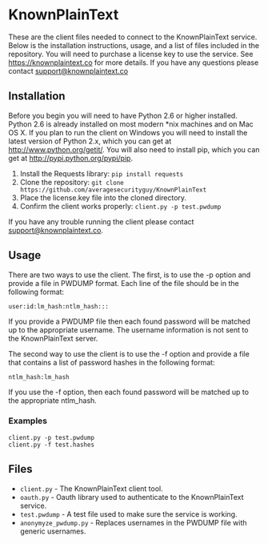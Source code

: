KnownPlainText
==============

These are the client files needed to connect to the KnownPlainText
service. Below is the installation instructions, usage, and a list 
of files included in the repository. You will need to purchase a 
license key to use the service. See https://knownplaintext.co for 
more details. If you have any questions please contact support@knownplaintext.co

Installation
------------

Before you begin you will need to have Python 2.6 or higher installed. 
Python 2.6 is already installed on most modern *nix machines and on 
Mac OS X. If you plan to run the client on Windows you will need to 
install the latest version of Python 2.x, which you can get at 
http://www.python.org/getit/. You will also need to install pip, which 
you can get at http://pypi.python.org/pypi/pip.

1. Install the Requests library: `pip install requests`
2. Clone the repository: `git clone https://github.com/averagesecurityguy/KnownPlainText`
3. Place the license.key file into the cloned directory.
4. Confirm the client works properly: `client.py -p test.pwdump`

If you have any trouble running the client please contact support@knownplaintext.co.

Usage
-----
There are two ways to use the client. The first, is to use the -p option and 
provide a file in PWDUMP format. Each line of the file should be in the following 
format:

    user:id:lm_hash:ntlm_hash:::

If you provide a PWDUMP file then each found password will be matched up to the 
appropriate username. The username information is not sent to the KnownPlainText 
server.

The second way to use the client is to use the -f option and provide a file that 
contains a list of password hashes in the following format:

    ntlm_hash:lm_hash

If you use the -f option, then each found password will be matched up to the 
appropriate ntlm_hash.

### Examples ###
    client.py -p test.pwdump
    client.py -f test.hashes

Files
-----
* `client.py` - The KnownPlainText client tool.
* `oauth.py` - Oauth library used to authenticate to the KnownPlainText service.
* `test.pwdump` - A test file used to make sure the service is working.
* `anonymyze_pwdump.py` - Replaces usernames in the PWDUMP file with generic usernames.

